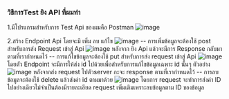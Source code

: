### วิธีการTest ยิง API ที่ผมทำ
1.มีโปรแกรมสำหรับการ Test Api ของผมคือ Postman
![image](https://github.com/user-attachments/assets/2f0e6071-a922-4240-9abf-68ec3012f322)

2.สร้าง Endpoint Api โดยจะมี เพิ่ม ลบ แก้ไข
![image](https://github.com/user-attachments/assets/2c9bf740-1d77-4113-ad0a-7e6e84b75258)
-- การเพิ่มข้อมูลจะต้องใช้ post สำหรับการส่ง Request เข้าสู่ Api
![image](https://github.com/user-attachments/assets/f05226ea-8159-4c28-8821-d81ff0d24646)
หลังจาก ยิง Api แล้วจะมีการ Response กลับมาตามที่เรากำหนดไว้
-- การแก้ไขข้อมูลจะต้องใช้ put สำหรับการส่ง request เข้าสู่ Api
![image](https://github.com/user-attachments/assets/1f1483e5-0887-4392-9f2a-10789c719bb0)
โดยตัว Endpoint จะมีการให้ส่ง id ไปด้วยเพื่อสำหรับการแก้ไขข้อมูลเฉพาะ id นั้นๆ ตัวอย่าง
![image](https://github.com/user-attachments/assets/9b1d0f44-3f76-403b-866f-323200547d67)
หลังจากส่ง request ไปตัวserver กะจะ response ตามที่เรากำหนดไว้
-- การลบข้อมูลจะต้องใช้ delete แล้วส่งค่า id ตามมาด้วย
![image](https://github.com/user-attachments/assets/cd0f2a80-bcff-4c9c-81a2-441a122c4bac)
โดยการ request จะทำการส่งค่า ID ไปอย่างเดียวไม่จำเป็นต้องมีรายละเอียด request เพิ่มเติมเพราะลบข้อมูลตาม ID ของข้อมูล




